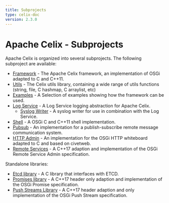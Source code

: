 ```yaml
---
title: Subprojects
type: celix-doc
version: 2.3.0
---
```


<!--
Licensed to the Apache Software Foundation (ASF) under one or more
contributor license agreements.  See the NOTICE file distributed with
this work for additional information regarding copyright ownership.
The ASF licenses this file to You under the Apache License, Version 2.0
(the "License"); you may not use this file except in compliance with
the License.  You may obtain a copy of the License at
   
    http://www.apache.org/licenses/LICENSE-2.0

Unless required by applicable law or agreed to in writing, software
distributed under the License is distributed on an "AS IS" BASIS,
WITHOUT WARRANTIES OR CONDITIONS OF ANY KIND, either express or implied.
See the License for the specific language governing permissions and
limitations under the License.
-->

# Apache Celix - Subprojects

Apache Celix is organized into several subprojects. The following subproject are available:

* [Framework](../libs/framework) - The Apache Celix framework, an implementation of OSGi adapted to C and C++11.
* [Utils](../libs/utils/README.html) - The Celix utils library, containing a wide range of utils functions (string, file, C hashmap, C arraylist, etc)
* [Examples](../examples) - A Selection of examples showing how the framework can be used.
* [Log Service](../bundles/logging/README.html) - A Log Service logging abstraction for Apache Celix.
  * [Syslog Writer](../bundles/logging/log_writers/syslog_writer) - A syslog writer for use in combination with the Log Service.
* [Shell](../bundles/shell/README.html) - A OSGi C and C++11 shell implementation.
* [Pubsub](../bundles/pubsub/README.html) - An implementation for a publish-subscribe remote message communication system. 
* [HTTP Admin](../bundles/http_admin/README.html) - An implementation for the OSGi HTTP whiteboard adapted to C and based on civetweb.
* [Remote Services](../bundles/cxx_remote_services) - A C++17 adaption and implementation of the OSGi Remote Service Admin specification.

Standalone libraries:

* [Etcd library](../libs/etcdlib/README.html) - A C library that interfaces with ETCD.
* [Promises library](../libs/promises/README.html) - A C++17 header only adaption and implementation of the OSGi Promise specification.
* [Push Streams Library](../libs/pushstreams/README.html) - A C++17 header adaption and only implementation of the OSGi Push Stream specification. 
